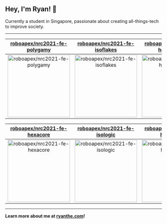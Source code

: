 ## Hey, I'm Ryan! 👋

Currently a student in Singapore, passionate about creating all-things-tech to improve society.

---

| [roboapex/nrc2021-fe-polygamy](https://github.com/roboapex/nrc2021-fe-polygamy) | [roboapex/nrc2021-fe-isoflakes](https://github.com/roboapex/nrc2021-fe-isoflakes) | [roboapex/nrc2021-fe-hexapolyiso](https://github.com/roboapex/nrc2021-fe-hexapolyiso) |
| :-: | :-: | :-: |
| <a href="https://github.com/roboapex/nrc2021-fe-polygamy"><img src="https://github.com/theboi/theboi/raw/main/DISPLAY.jpg" alt="roboapex/nrc2021-fe-polygamy" title="roboapex/nrc2021-fe-polygamy" width="200" height="200"></a> | <a href="https://github.com/roboapex/nrc2021-fe-isoflakes"><img src="https://github.com/theboi/theboi/raw/main/DISPLAY.jpg" alt="roboapex/nrc2021-fe-isoflakes" title="roboapex/nrc2021-fe-isoflakes" width="200" height="200"></a> | <a href="https://github.com/roboapex/nrc2021-fe-hexapolyiso"><img src="https://github.com/theboi/theboi/raw/main/DISPLAY.jpg" alt="roboapex/nrc2021-fe-hexapolyiso" title="roboapex/nrc2021-fe-hexapolyiso" width="200" height="200"></a> |

| [roboapex/nrc2021-fe-hexacore](https://github.com/roboapex/nrc2021-fe-hexacore) | [roboapex/nrc2021-fe-isologic](https://github.com/roboapex/nrc2021-fe-isologic) | [roboapex/nrc2021-fe-hexamono](https://github.com/roboapex/nrc2021-fe-hexamono) |
| :-: | :-: | :-: |
| <a href="https://github.com/roboapex/nrc2021-fe-hexacore"><img src="https://github.com/theboi/theboi/raw/main/DISPLAY.jpg" alt="roboapex/nrc2021-fe-hexacore" title="roboapex/nrc2021-fe-hexacore" width="200" height="200"></a> | <a href="https://github.com/roboapex/nrc2021-fe-isologic"><img src="https://github.com/theboi/theboi/raw/main/DISPLAY.jpg" alt="roboapex/nrc2021-fe-isologic" title="roboapex/nrc2021-fe-isologic" width="200" height="200"></a> | <a href="https://github.com/roboapex/nrc2021-fe-hexamono"><img src="https://github.com/theboi/theboi/raw/main/DISPLAY.jpg" alt="roboapex/nrc2021-fe-hexamono" title="roboapex/nrc2021-fe-hexamono" width="200" height="200"></a> |



---

**Learn more about me at [ryanthe.com](https://www.ryanthe.com)!**